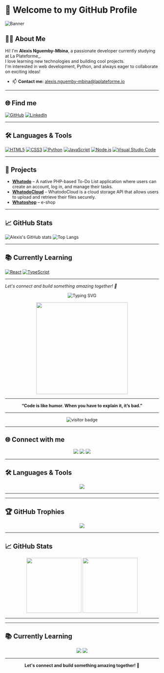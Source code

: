 # 👋 Welcome to my GitHub Profile

![Banner](https://c4.wallpaperflare.com/wallpaper/435/542/549/javascript-google-node-js-html-microsoft-visual-studio-hd-wallpaper-preview.jpg)

## 👨‍💻 About Me

Hi! I'm **Alexis Nguemby-Mbina**, a passionate developer currently studying at La Plateforme_.  
I love learning new technologies and building cool projects.  
I'm interested in web development, Python, and always eager to collaborate on exciting ideas!

- 📫 **Contact me:** [alexis.nguemby-mbina@laplateforme.io](mailto:alexis.nguemby-mbina@laplateforme.io)

---

## 🌐 Find me

[![GitHub](https://img.shields.io/badge/-GitHub-000?&logo=GitHub&logoColor=FFF)](https://github.com/AlexisNguemby)
[![LinkedIn](https://img.shields.io/badge/-LinkedIn-000?&logo=LinkedIn&logoColor=0A66C2)](https://www.linkedin.com/in/alexis-nguemby-mbina-93691433b/)

---

## 🛠️ Languages & Tools

[![HTML5](https://img.shields.io/badge/-HTML5-000?&logo=HTML5&logoColor=E34F26)](https://developer.mozilla.org/en-US/docs/Web/HTML)
[![CSS3](https://img.shields.io/badge/-CSS3-000?&logo=CSS3&logoColor=1572B6)](https://developer.mozilla.org/en-US/docs/Web/CSS)
[![Python](https://img.shields.io/badge/-Python-000?&logo=Python&logoColor=3776AB)](https://www.python.org/)
[![JavaScript](https://img.shields.io/badge/-JavaScript-000?&logo=JavaScript&logoColor=F7DF1E)](https://developer.mozilla.org/en-US/docs/Web/JavaScript)
[![Node.js](https://img.shields.io/badge/-Node.js-000?&logo=Node.js&logoColor=339933)](https://nodejs.org/)
[![Visual Studio Code](https://img.shields.io/badge/-VSCode-000?&logo=Visual%20Studio%20Code&logoColor=007ACC)](https://code.visualstudio.com/)

---

## 🚀 Projects

- [**Whatodo**](#) – A native PHP-based To-Do List application where users can create an account, log in, and manage their tasks.
- [**WhatodoCloud**](#) – WhatodoCloud is a cloud storage API that allows users to upload and retrieve their files securely.
- [**Whatoshop**](#) – e-shop

---

## 📈 GitHub Stats

![Alexis's GitHub stats](https://github-readme-stats.vercel.app/api?username=AlexisNguemby&show_icons=true&theme=radical)
![Top Langs](https://github-readme-stats.vercel.app/api/top-langs/?username=AlexisNguemby&layout=compact&theme=radical)

---

## 📚 Currently Learning

[![React](https://img.shields.io/badge/-React-000?&logo=React&logoColor=61DAFB)](https://reactjs.org/)
[![TypeScript](https://img.shields.io/badge/-TypeScript-000?&logo=TypeScript&logoColor=3178C6)](https://www.typescriptlang.org/)

---

*Let's connect and build something amazing together! 🚀*
<!-- Banner GIF -->
<p align="center">
  <img src="https://readme-typing-svg.demolab.com?font=Fira+Code&size=28&pause=1000&color=F7DF1E&center=true&vCenter=true&width=600&lines=Hi+%F0%9F%91%8B%2C+I'm+Alexis+Nguemby-Mbina!;Welcome+to+my+GitHub+profile!;Web+%26+PHP+Enthusiast+%F0%9F%92%BB" alt="Typing SVG" />
</p>

<p align="center">
  <img src="https://media.giphy.com/media/qgQUggAC3Pfv687qPC/giphy.gif" width="300" />
</p>

---

<p align="center">
  <b>“Code is like humor. When you have to explain it, it’s bad.”</b>
</p>

---

<p align="center">
  <img src="https://komarev.com/ghpvc/?username=AlexisNguemby&style=flat-square&color=blue" alt="visitor badge"/>
</p>

---

## 🌐 Connect with me

<p align="center">
  <a href="https://github.com/AlexisNguemby"><img src="https://img.shields.io/badge/GitHub-000?style=for-the-badge&logo=github&logoColor=white"/></a>
  <a href="https://www.linkedin.com/in/alexis-nguemby-mbina-93691433b/"><img src="https://img.shields.io/badge/LinkedIn-0A66C2?style=for-the-badge&logo=linkedin&logoColor=white"/></a>
  <a href="mailto:alexis.nguemby-mbina@laplateforme.io"><img src="https://img.shields.io/badge/Email-D14836?style=for-the-badge&logo=gmail&logoColor=white"/></a>
</p>

---

## 🛠️ Languages & Tools

<p align="center">
  <img src="https://skillicons.dev/icons?i=html,css,js,python,nodejs,react,git,github,vscode" />
</p>

---



---

## 🏆 GitHub Trophies

<p align="center">
  <img src="https://github-profile-trophy.vercel.app/?username=AlexisNguemby&theme=radical&no-frame=true&no-bg=true&margin-w=4" />
</p>

---

## 📈 GitHub Stats

<p align="center">
  <img src="https://github-readme-stats.vercel.app/api?username=AlexisNguemby&show_icons=true&theme=radical" height="180"/>
  <img src="https://github-readme-stats.vercel.app/api/top-langs/?username=AlexisNguemby&layout=compact&theme=radical" height="180"/>
</p>

---



---

## 📚 Currently Learning

<p align="center">
  <img src="https://img.shields.io/badge/React-20232A?style=for-the-badge&logo=react&logoColor=61DAFB"/>
  <img src="https://img.shields.io/badge/TypeScript-3178C6?style=for-the-badge&logo=typescript&logoColor=white"/>
</p>

---

<p align="center">
  <b>Let's connect and build something amazing together! 🚀</b>
</p>
